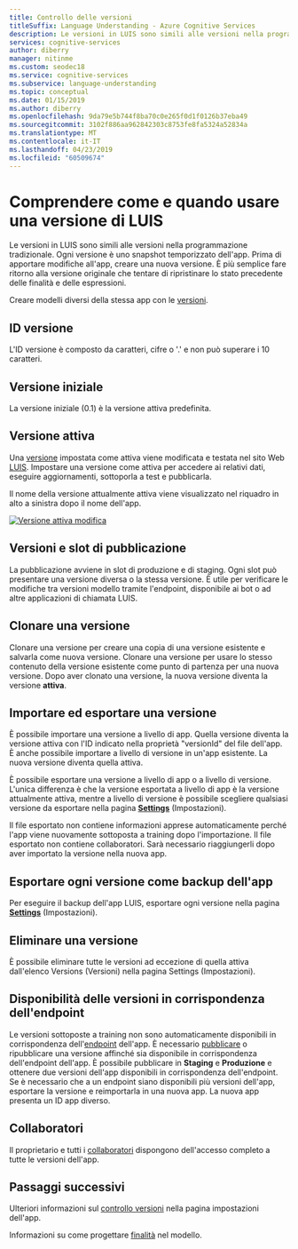 ```yaml
---
title: Controllo delle versioni
titleSuffix: Language Understanding - Azure Cognitive Services
description: Le versioni in LUIS sono simili alle versioni nella programmazione tradizionale. Ogni versione è uno snapshot temporizzato dell'app. Prima di apportare modifiche all'app, creare una nuova versione. È facile tornare all'esatta app e quindi tentare di riportare la finalità e le espressioni dell'app a uno stato precedente.
services: cognitive-services
author: diberry
manager: nitinme
ms.custom: seodec18
ms.service: cognitive-services
ms.subservice: language-understanding
ms.topic: conceptual
ms.date: 01/15/2019
ms.author: diberry
ms.openlocfilehash: 9da79e5b744f8ba70c0e265f0d1f0126b37eba49
ms.sourcegitcommit: 3102f886aa962842303c8753fe8fa5324a52834a
ms.translationtype: MT
ms.contentlocale: it-IT
ms.lasthandoff: 04/23/2019
ms.locfileid: "60509674"
---
```

# <a name="understand-how-and-when-to-use-a-luis-version"></a>Comprendere come e quando usare una versione di LUIS

Le versioni in LUIS sono simili alle versioni nella programmazione tradizionale. Ogni versione è uno snapshot temporizzato dell'app. Prima di apportare modifiche all'app, creare una nuova versione. È più semplice fare ritorno alla versione originale che tentare di ripristinare lo stato precedente delle finalità e delle espressioni.

Creare modelli diversi della stessa app con le [versioni](luis-how-to-manage-versions.md). 

## <a name="version-id"></a>ID versione
L'ID versione è composto da caratteri, cifre o '.' e non può superare i 10 caratteri.

## <a name="initial-version"></a>Versione iniziale
La versione iniziale (0.1) è la versione attiva predefinita. 

## <a name="active-version"></a>Versione attiva
Una [versione](luis-how-to-manage-versions.md#set-active-version) impostata come attiva viene modificata e testata nel sito Web [LUIS](luis-reference-regions.md). Impostare una versione come attiva per accedere ai relativi dati, eseguire aggiornamenti, sottoporla a test e pubblicarla.

Il nome della versione attualmente attiva viene visualizzato nel riquadro in alto a sinistra dopo il nome dell'app. 

[![Versione attiva modifica](./media/luis-concept-version/version-in-nav-bar-inline.png)](./media/luis-concept-version/version-in-nav-bar-expanded.png#lightbox)

## <a name="versions-and-publishing-slots"></a>Versioni e slot di pubblicazione
La pubblicazione avviene in slot di produzione e di staging. Ogni slot può presentare una versione diversa o la stessa versione. È utile per verificare le modifiche tra versioni modello tramite l'endpoint, disponibile ai bot o ad altre applicazioni di chiamata LUIS. 

## <a name="clone-a-version"></a>Clonare una versione
Clonare una versione per creare una copia di una versione esistente e salvarla come nuova versione. Clonare una versione per usare lo stesso contenuto della versione esistente come punto di partenza per una nuova versione. Dopo aver clonato una versione, la nuova versione diventa la versione **attiva**. 

## <a name="import-and-export-a-version"></a>Importare ed esportare una versione
È possibile importare una versione a livello di app. Quella versione diventa la versione attiva con l'ID indicato nella proprietà "versionId" del file dell'app. È anche possibile importare a livello di versione in un'app esistente. La nuova versione diventa quella attiva. 

È possibile esportare una versione a livello di app o a livello di versione. L'unica differenza è che la versione esportata a livello di app è la versione attualmente attiva, mentre a livello di versione è possibile scegliere qualsiasi versione da esportare nella pagina **[Settings](luis-how-to-manage-versions.md)** (Impostazioni). 

Il file esportato non contiene informazioni apprese automaticamente perché l'app viene nuovamente sottoposta a training dopo l'importazione. Il file esportato non contiene collaboratori. Sarà necessario riaggiungerli dopo aver importato la versione nella nuova app.

## <a name="export-each-version-as-app-backup"></a>Esportare ogni versione come backup dell'app
Per eseguire il backup dell'app LUIS, esportare ogni versione nella pagina **[Settings](luis-how-to-manage-versions.md)** (Impostazioni).

## <a name="delete-a-version"></a>Eliminare una versione
È possibile eliminare tutte le versioni ad eccezione di quella attiva dall'elenco Versions (Versioni) nella pagina Settings (Impostazioni). 

## <a name="version-availability-at-the-endpoint"></a>Disponibilità delle versioni in corrispondenza dell'endpoint
Le versioni sottoposte a training non sono automaticamente disponibili in corrispondenza dell'[endpoint](luis-glossary.md#endpoint) dell'app. È necessario [pubblicare](luis-how-to-publish-app.md) o ripubblicare una versione affinché sia disponibile in corrispondenza dell'endpoint dell'app. È possibile pubblicare in **Staging** e **Produzione** e ottenere due versioni dell'app disponibili in corrispondenza dell'endpoint. Se è necessario che a un endpoint siano disponibili più versioni dell'app, esportare la versione e reimportarla in una nuova app. La nuova app presenta un ID app diverso.

## <a name="collaborators"></a>Collaboratori
Il proprietario e tutti i [collaboratori](luis-how-to-collaborate.md) dispongono dell'accesso completo a tutte le versioni dell'app.

## <a name="next-steps"></a>Passaggi successivi

Ulteriori informazioni sul [controllo versioni](luis-how-to-manage-versions.md) nella pagina impostazioni dell'app. 

Informazioni su come progettare [finalità](luis-concept-intent.md) nel modello.
